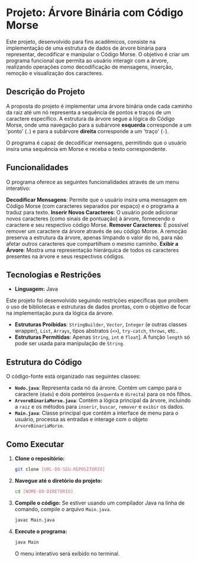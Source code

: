 # Projeto: Árvore Binária com Código Morse

Este projeto, desenvolvido para fins acadêmicos, consiste na implementação de uma estrutura de dados de árvore binária para representar, decodificar e manipular o Código Morse. O objetivo é criar um programa funcional que permita ao usuário interagir com a árvore, realizando operações como decodificação de mensagens, inserção, remoção e visualização dos caracteres.

##  Descrição do Projeto

A proposta do projeto é implementar uma árvore binária onde cada caminho da raiz até um nó representa a sequência de pontos e traços de um caractere específico. A estrutura da árvore segue a lógica do Código Morse, onde uma navegação para a subárvore **esquerda** corresponde a um 'ponto' (`.`) e para a subárvore **direita** corresponde a um 'traço' (`-`).

O programa é capaz de decodificar mensagens, permitindo que o usuário insira uma sequência em Morse e receba o texto correspondente.

##  Funcionalidades

O programa oferece as seguintes funcionalidades através de um menu interativo:

**Decodificar Mensagens**: Permite que o usuário insira uma mensagem em Código Morse (com caracteres separados por espaço) e o programa a traduz para texto.
**Inserir Novos Caracteres**: O usuário pode adicionar novos caracteres (como sinais de pontuação) à árvore, fornecendo o caractere e seu respectivo código Morse.
**Remover Caracteres**: É possível remover um caractere da árvore através de seu código Morse. A remoção preserva a estrutura da árvore, apenas limpando o valor do nó, para não afetar outros caracteres que compartilham o mesmo caminho.
**Exibir a Árvore**: Mostra uma representação hierárquica de todos os caracteres presentes na árvore e seus respectivos códigos.

##  Tecnologias e Restrições

* **Linguagem:** Java

Este projeto foi desenvolvido seguindo restrições específicas que proíbem o uso de bibliotecas e estruturas de dados prontas, com o objetivo de focar na implementação pura da lógica da árvore.

* **Estruturas Proibidas**: `StringBuilder`, `Vector`, `Integer` (e outras classes wrapper), `List`, `Arrays`, tipos abstratos (`<>`), `try-catch`, `throws`, etc..
* **Estruturas Permitidas**: Apenas `String`, `int` e `float`]. A função `length` só pode ser usada para manipulação de `String`.

##  Estrutura do Código

O código-fonte está organizado nas seguintes classes:

* **`Nodo.java`**: Representa cada nó da árvore. Contém um campo para o caractere (`dado`) e dois ponteiros (`esquerda` e `direita`) para os nós filhos.
* **`ArvoreBinariaMorse.java`**: Contém a lógica principal da árvore, incluindo a `raiz` e os métodos para `inserir`, `buscar`, `remover` e `exibir` os dados.
* **`Main.java`**: Classe principal que contém a interface de menu para o usuário, processa as entradas e interage com o objeto `ArvoreBinariaMorse`.

##  Como Executar

1.  **Clone o repositório:**
    ```bash
    git clone [URL-DO-SEU-REPOSITORIO]
    ```
2.  **Navegue até o diretório do projeto:**
    ```bash
    cd [NOME-DO-DIRETORIO]
    ```
3.  **Compile o código:**
    Se estiver usando um compilador Java na linha de comando, compile o arquivo `Main.java`.
    ```bash
    javac Main.java
    ```
4.  **Execute o programa:**
    ```bash
    java Main
    ```
    O menu interativo será exibido no terminal.
